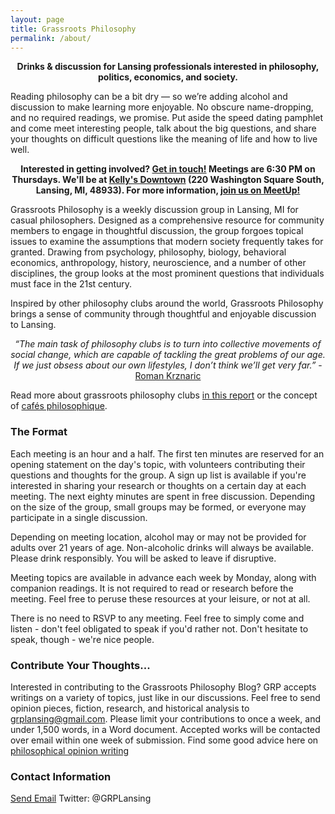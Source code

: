 ```yaml
---
layout: page
title: Grassroots Philosophy
permalink: /about/
---
```


<p align="center"><b>
Drinks & discussion for Lansing professionals
interested in philosophy, politics, economics, and society.
</b></p>

Reading philosophy can be a bit dry — so we’re adding alcohol and discussion to make learning more enjoyable. No obscure name-dropping, and no required  readings, we promise.  Put aside the speed dating pamphlet and come meet interesting people, talk about the big questions, and share your thoughts on difficult questions like the meaning of life and how to live well.

<p align="center"><b>Interested in getting involved? <a href="mailto:grplansing@gmail.com">Get in touch!</a>
Meetings are 6:30 PM on Thursdays. We'll be at <a href="http://www.kellys-downtown.com/">Kelly's Downtown</a> (220 Washington Square South, Lansing, MI, 48933). For more information, <a href="https://www.meetup.com/Grassroots-Philosophy-Meetup">join us on MeetUp!</a></b></p>

Grassroots Philosophy is a weekly discussion group in Lansing, MI for casual philosophers. Designed as a comprehensive resource for community members to engage in thoughtful discussion, the group forgoes topical issues to examine the assumptions that modern society frequently takes for granted. Drawing from psychology, philosophy, biology, behavioral economics, anthropology, history, neuroscience, and a number of other disciplines, the group looks at the most prominent questions that individuals must face in the 21st century.

Inspired by other philosophy clubs around the world, Grassroots Philosophy brings a sense of community through thoughtful and enjoyable discussion to Lansing.

<p align="center"><i>“The main task of philosophy clubs is to turn into collective movements of social change, which are capable of tackling the great problems of our age. If we just obsess about our own lifestyles, I don’t think we’ll get very far.”</i> - <a href="https://www.philosophersmag.com/essays/92-grassroots-philosophy">Roman Krznaric</a></p>

Read more about grassroots philosophy clubs [in this report](http://www.philosophyforlife.org/wp-content/uploads/2012/11/Grassroots-Philosophy.pdf) or the concept of [cafés philosophique](https://en.wikipedia.org/wiki/Caf%C3%A9_philosophique).

### The Format

Each meeting is an hour and a half. The first ten minutes are reserved for an opening statement on the day's topic, with volunteers contributing their questions and thoughts for the group. A sign up list is available if you're interested in sharing your research or thoughts on a certain day at each meeting. The next eighty minutes are spent in free discussion. Depending on the size of the group, small groups may be formed, or everyone may participate in a single discussion.

Depending on meeting location, alcohol may or may not be provided for adults over 21 years of age. Non-alcoholic drinks will always be available. Please drink responsibly. You will be asked to leave if disruptive.

Meeting topics are available in advance each week by Monday, along with companion readings. It is not required to read or research before the meeting. Feel free to peruse these resources at your leisure, or not at all.

There is no need to RSVP to any meeting. Feel free to simply come and listen - don't feel obligated to speak if you'd rather not. Don't hesitate to speak, though - we're nice people.

### Contribute Your Thoughts...

Interested in contributing to the Grassroots Philosophy Blog? GRP accepts writings on a variety of topics, just like in our discussions. Feel free to send opinion pieces, fiction, research, and historical analysis to grplansing@gmail.com. Please limit your contributions to once a week, and under 1,500 words, in a Word document. Accepted works will be contacted over email within one week of submission. Find some good advice here on [philosophical opinion writing](https://blog.apaonline.org/2016/05/23/ten-rules-of-thumb-for-op-ed-writing/)

### Contact Information

[Send Email](mailto:grplansing@gmail.com)
Twitter: @GRPLansing
